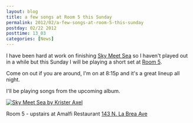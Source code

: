 ```yaml
---
layout: blog
title: a few songs at Room 5 this Sunday
permalink: 2012/02/a-few-songs-at-room-5-this-sunday
postday: 02/22 2012
posttime: 13_03
categories: [News]
---
```


I have been hard at work on finishing <a href="http://skymeetsea.com" target="_blank">Sky Meet Sea</a> so I haven't played out in a while but this Sunday I will be playing a short set at <a href="http://www.facebook.com/room5" target="_blank">Room 5</a>.

Come on out if you are around, I'm on at 8:15p and it's a great lineup all night.

I'll be playing songs from the upcoming album.

<a href="http://axel.me/i/Sky-Meet-Sea_art-small.jpg"><img src="http://axel.me/i/Sky-Meet-Sea_art-smallest.jpg" alt="Sky Meet Sea by Krister Axel" /></a>

Room 5 - upstairs at Amalfi Restaurant
<a href="http://www.bing.com/maps/default.aspx?v=2&pc=FACEBK&mid=8100&where1=143+N.+La+Brea+Ave.%2C+Los+Angeles%2C+CA+90036&FORM=FBKPL0&name=Room+5+Music&mkt=en-US" target="_blank">143 N. La Brea Ave</a>
